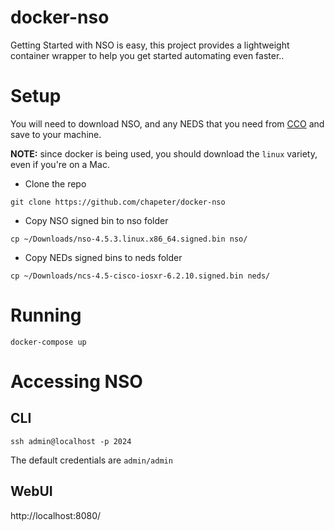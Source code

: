 # docker-nso

Getting Started with NSO is easy, this project provides a lightweight container wrapper to help you get started automating even faster..

  
# Setup

You will need to download NSO, and any NEDS that you need from [CCO](https://software.cisco.com/download/navigator.html?mdfid=286283532&catid=268439477)
and save to your machine.  

**NOTE:** since docker is being used, you should download the `linux` variety, even if you're on a Mac.

* Clone the repo

```
git clone https://github.com/chapeter/docker-nso
```

* Copy NSO signed bin to nso folder

```
cp ~/Downloads/nso-4.5.3.linux.x86_64.signed.bin nso/
```

* Copy NEDs signed bins to neds folder

```
cp ~/Downloads/ncs-4.5-cisco-iosxr-6.2.10.signed.bin neds/
```

# Running

```
docker-compose up
```

# Accessing NSO

## CLI

```
ssh admin@localhost -p 2024
```

The default credentials are `admin/admin`

## WebUI

http://localhost:8080/

